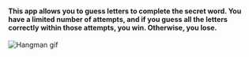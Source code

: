 #### This app allows you to guess letters to complete the secret word. You have a limited number of attempts, and if you guess all the letters correctly within those attempts, you win. Otherwise, you lose.
![Hangman gif](https://github.com/RomaDev111/Hangman-game/assets/138494620/5379b9c8-bf03-4c99-bc22-0b58f3fb2f81)
